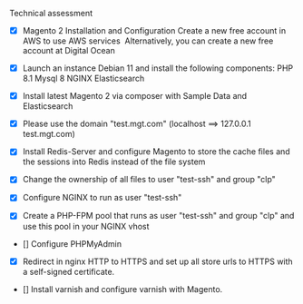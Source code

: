 Technical assessment


- [x] Magento 2 Installation and Configuration
Create a new free account in AWS to use AWS services 
Alternatively, you can create a new free account at Digital Ocean

- [x] Launch an instance Debian 11 and install the following components:
PHP 8.1
Mysql 8
NGINX
Elasticsearch

- [x] Install latest Magento 2 via composer with Sample Data and Elasticsearch
- [x] Please use the domain "test.mgt.com" (localhost ==> 127.0.0.1 test.mgt.com)
- [x] Install Redis-Server and configure Magento to store the cache files and the sessions into Redis instead of the file system
- [x] Change the ownership of all files to user "test-ssh" and group "clp"
- [x] Configure NGINX to run as user "test-ssh"
- [x] Create a PHP-FPM pool that runs as user "test-ssh" and group "clp" and use this pool in your NGINX vhost 
- [] Configure PHPMyAdmin
- [x] Redirect in nginx HTTP to HTTPS and set up all store urls to HTTPS with a self-signed certificate.

- [] Install varnish and configure varnish with Magento.

